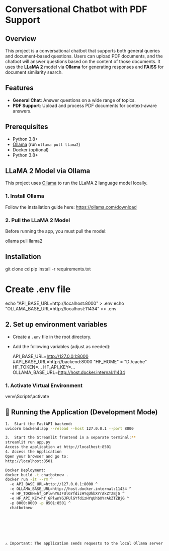 <!-- python -m venv venv
venv\Scripts\activate
pip freeze > requirements.txt -->
# Conversational Chatbot with PDF Support

## Overview
This project is a conversational chatbot that supports both general queries and document-based questions. Users can upload PDF documents, and the chatbot will answer questions based on the content of those documents. It uses the **LLaMA 2** model via **Ollama** for generating responses and **FAISS** for document similarity search.

##  Features
- **General Chat**: Answer questions on a wide range of topics.
- **PDF Support**: Upload and process PDF documents for context-aware answers.

##  Prerequisites
- Python 3.8+
- [Ollama](https://ollama.com) (run `ollama pull llama2`)
- Docker (optional)
- Python 3.8+
##  LLaMA 2 Model via Ollama

This project uses [Ollama](https://ollama.com) to run the LLaMA 2 language model locally.

### 1. Install Ollama

Follow the installation guide here: https://ollama.com/download

### 2. Pull the LLaMA 2 Model

Before running the app, you must pull the model:

ollama pull llama2
## Installation

git clone <repository-url>
cd <repository-folder>
pip install -r requirements.txt

# Create .env file
echo "API_BASE_URL=http://localhost:8000" > .env
echo "OLLAMA_BASE_URL=http://localhost:11434" >> .env

## 2. Set up environment variables

- Create a `.env` file in the root directory.
- Add the following variables (adjust as needed):

  API_BASE_URL=http://127.0.0.1:8000
  #API_BASE_URL=http://backend:8000
  "HF_HOME" = "D:/cache"
  HF_TOKEN=...
  HF_API_KEY=...
  OLLAMA_BASE_URL=http://host.docker.internal:11434

### 1. Activate Virtual Environment
venv\Scripts\activate
## 🚀 Running the Application (Development Mode)



```bash
1.	Start the FastAPI backend:
uvicorn backend:app --reload --host 127.0.0.1 --port 8000

3.	Start the Streamlit frontend in a separate terminal:**
streamlit run app.py
Access the application at http://localhost:8501
4. Access the Application
Open your browser and go to:
http://localhost:8501

Docker Deployment:
docker build -t chatbotnew .
docker run -it --rm ^
  -e API_BASE_URL=http://127.0.0.1:8000 ^
  -e OLLAMA_BASE_URL=http://host.docker.internal:11434 ^
  -e HF_TOKEN=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 ^
  -e HF_API_KEY=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 ^
  -p 8000:8000 -p 8501:8501 ^
  chatbotnew







⚠️ Important: The application sends requests to the local Ollama server at http://localhost:11434. Make sure it's running before starting the app.
